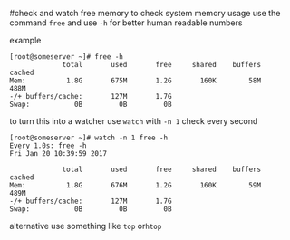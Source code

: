 #check and watch free memory
to check system memory usage use the command `free` and use `-h` for better human readable numbers

example
```
[root@someserver ~]# free -h
             total       used       free     shared    buffers     cached
Mem:          1.8G       675M       1.2G       160K        58M       488M
-/+ buffers/cache:       127M       1.7G
Swap:           0B         0B         0B
```

to turn this into a watcher use `watch` with `-n 1` check every second
```
[root@someserver ~]# watch -n 1 free -h
Every 1.0s: free -h                                                 Fri Jan 20 10:39:59 2017

             total       used       free     shared    buffers     cached
Mem:          1.8G       676M       1.2G       160K        59M       489M
-/+ buffers/cache:       127M       1.7G
Swap:           0B         0B         0B

```

alternative use something like `top` or`htop` 
